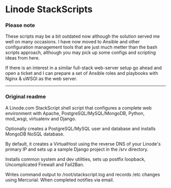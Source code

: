 # Linode StackScripts


### Please note

These scripts may be a bit outdated now although the solution served me well on many occasions. I have now moved to Ansible and other configuration management tools that are just much metter than the bash scripts approach, although you may pick up some configs and scripting ideas from here.

If there is an interest in a similar full-stack web-server setup go ahead and open a ticket and I can prepare a set of Ansible roles and playbooks with Nginx & uWSGI as the web server.


-------------------

### Original readme


A Linode.com StackScript shell script that configures a complete web environment with Apache, PostgreSQL/MySQL/MongoDB, Python, mod_wsgi, virtualenv and Django.

Optionally creates a PostgreSQL/MySQL user and database and installs MongoDB NoSQL database.

By default, it creates a VirtualHost using the reverse DNS of your Linode's primary IP and sets up a sample Django project in the /srv directory.

Installs common system and dev utilities, sets up postfix loopback, Uncomplicated Firewall and Fail2Ban.

Writes command output to /root/stackscript.log and records /etc changes using Mercurial. When completed notifies via email.
